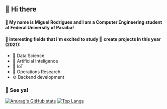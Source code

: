 ## 🖖 Hi there 

#### 🤖 My name is Miguel Rodrigues and I am a Computer Engineering student at Federal University of Paraiba!

#### 📖 Interesting fields that i'm excited to study || create projects in this year (2021):

* 🎲 Data Science
* 🧠 Artificial Inteligence
* 📡 IoT
* 🔗 Operations Research
* ⚙️ Backend development

### 👋 See ya!

[![Anurag's GitHub stats](https://github-readme-stats.vercel.app/api?username=rodriguesms&bg_color=00004F,481658,3C1A7D&show_icons=true&count_private=true&hide=issues&text_color=FFFFFF&title_color=FFFFFF)](https://github.com/anuraghazra/github-readme-stats)
[![Top Langs](https://github-readme-stats.vercel.app/api/top-langs/?username=rodriguesms&bg_color=00004F,481658,3C1A7D&layout=compact&text_color=FFFFFF&title_color=FFFFFFexclude_repo=Machine-Learning-UW-Course)](https://github.com/anuraghazra/github-readme-stats)
